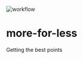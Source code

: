 ![workflow](https://github.com/riquellopes/more-for-less/actions/workflows/python-app.yml/badge.svg)
# more-for-less
Getting the best points
